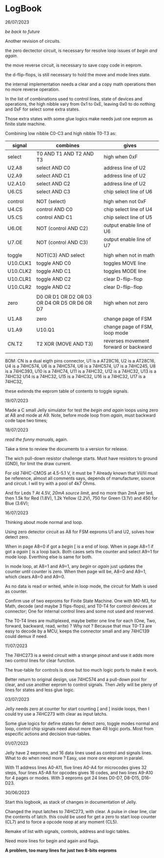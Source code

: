 # LogBook

26/07/2023

_be back to future_

Another revision of circuits.

the zero dectector circuit, is necessary for resolve loop issues of _begin and again_.

the move reverse circuit, is necessary to save copy code in eeprom.

the d-flip-flops, is still necessary to hold the move and mode lines state.

the internal implementation needs a clear and a copy math operations then no more reverse operation.

In the list of combinations used to control lines, state of devices and operations, the high nibble vary from 0x1 to 0xE, leaving 0x0 to do nothing and 0xF for select some extra states. 

Those extra states with some glue logics make needs just one eeprom as finite state machine. 

Combining low nibble C0-C3 and high nibble T0-T3 as:

| signal | combines | gives |
| -- | -- | -- |
| select | T0 AND T1 AND T2 AND T3 | high when 0xF |
| U2.A8 | select AND C0 | address line of U2 |
| U2.A9 | select AND C1 | address line of U2 |
| U2.A10 | select AND C2 | address line of U2 |
| U6.CS | select AND C3 | chip select line of U6 |
| | | |
| control | NOT (select) | high when not 0xF |
| U4.CS | control AND C0 | chip select line of U4 |
| U5.CS | control AND C1 | chip select line of U5 |
| U6.OE | NOT (control AND C2) | output enable line of U6 |
| U7.OE | NOT (control AND C3) | output enable line of U7 |
| | | |
| toggle | NOT(C3) AND select | high when not in math | 
| U10.CLK1 | toggle AND C0 | toggles MOVE line |
| U10.CLK2 | toggle AND C1 | toggles MODE line |
| U10.CLR1 | toggle AND C2 | clear D-flip-flop |
| U10.CLR2 | toggle AND C2 | clear D-flip-flop |
| | | |
| zero | D0 OR D1 OR D2 OR D3 OR D4 OR D5 OR D6 OR D7 | high when not zero |
| | | |
| U1.A8 | zero | change page of FSM |
| U1.A9 | U10.Q1 | change page of FSM, loop mode |
| CN.T2 | T2 XOR (MOVE AND T3) | reverses movement forward or backward |
| | | |

BOM:
CN is a dual eigth pins connector,
U1 is a AT28C16, U2 is a AT28C16, 
U4 is a 74HC574, U6 is a 74HC574, U6 is a 74HC574, 
U7 is a 74HC245, U8 is a 74HC393, U10 is a 74HC74,
U11 is a 74HC32, U12 is a 74HC32, U13 is a 74HC32
U14 is a 74HC32, U15 is a 74HC32, U16 is a 74HC32, U17 is a 74HC32,


these extends the eeprom table of contents to toggle signals.





19/07/2023

Made a C small Jelly simulator for test the _begin and again_ loops using zero at A8 and mode at A9. Note, before mode loop from _again_, must backward code tape two times;

18/07/2023

_read the funny manuals_, again.

Take a time to review the documents to a version for release.

The wich pull-down resistor challenge starts. Must have resistors to ground (GND), for limit the draw current. 

For old 74HC-CMOS at 4.5-5.1 V, it must be ? Already known that Vil/Iil must be reference, almost all comments says, depends of manufacturer, source and circuit. I will try with a pool of 4k7 Ohms.

And for Leds ? At 4.5V, _20mA source limit_, and no more than 2mA per led, then 1.5k for Red (1.8V), 1.2k Yellow (2.2V), 750 for Green (3.1V) and 450 for Blue (3.6V);

16/07/2023

Thinking about mode normal and loop. 

Using zero detector circuit as A8 for FSM eeproms U1 and U2, solves how detect zero. 

When in page A8=0 if got a _begin_ [ is a end of loop. When in page A8=1 if got a _again_ [ is a loop back. Both cases sets the counter and select A9=1 for mode loop. Everthing else is same for both.

In mode loop, at A8=1 and A9=1, any _begin_ or _again_ just updates the counter until counter is zero. When then page will be, A8=0 and A9=1, which clears A8=0 and A9=0. 

As no data is read or writed, while in loop mode, the circuit for Math is used as counter.

Confirm use of two eeproms for Finite State Machine. One with M0-M3, for Math, decode (and maybe 3 flips-flops), and T0-T4 for control devices at connector; One for internal control lines and some not used and reserved.

The T0-T4 lines are multiplexed, maybe better one line for each (One, Two, forward, backward, read, write) ? Why not ? Because that mux T0-T3 are easy to decode by a MCU, keeps the connector small and any 74HC139 could demux if need.

11/07/2023

The 74HC273 is a weird circuit with a strange pinout and use it adds more two control lines for clear function.

The true-table for controls is done but too much logic ports to make it work.

Better return to original design, use 74HC574 and a pull-down pool for clear, and use another eeprom to control signals. Then Jelly will be pleny of lines for states and less glue logic.

03/07/2023

Jelly needs zero at counter for start counting \[ and \] inside loops, then I could try use a 74HC273 with clear as input latchs.

Some glue logics for define states for detect zero, toggle modes normal and loop, control chip signals need about more than 48 logic ports. Most from especific actions and decision true-tables.

01/07/2023

Jelly have 2 eeproms, and 16 data lines used as control and signals lines. What to do when need more ? Easy, use more one eeprom in paralel. 

With 11 address lines A0-A11, five lines A0-A4 for microcodes gives 32 steps, four lines A5-A8 for opcodes gives 16 codes, and two lines A9-A10 for 4 pages or modes. With 3 eeproms got 24 lines D0-D7, D8-D15, D16-D23.  

30/06/2023  

Start this logbook, as stack of changes in documentation of Jelly.

Changed the input latches to 74HC273, with clear. A pulse in clear line, clar the contents of latch. this could be used for get a zero to start loop counter (CL7) and to force a opcode noop at any moment (CL5). 

Remake of list with signals, controls, address and logic tables. 

Need more lines for begin and again and flags.

__A problem, too many lines for just two 8-bits eeproms__
